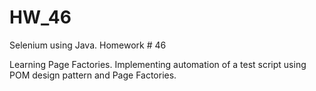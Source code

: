 # HW_46
Selenium using Java. Homework # 46

Learning Page Factories. Implementing automation of a test script using POM design pattern and Page Factories.
